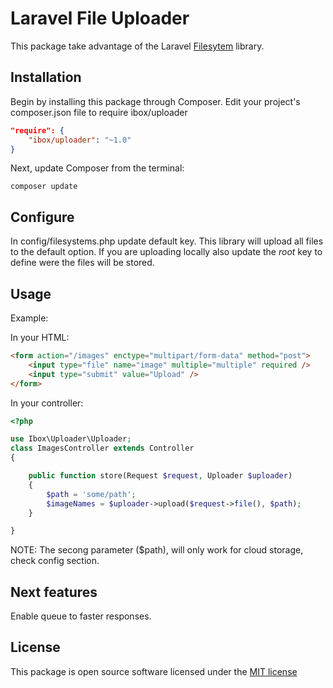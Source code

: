 # Laravel File Uploader
This package take advantage of the Laravel [Filesytem](https://laravel.com/docs/5.2/filesystem) library.

## Installation
Begin by installing this package through Composer. Edit your project's composer.json file to require ibox/uploader

```json
"require": {
    "ibox/uploader": "~1.0"
}
```

Next, update Composer from the terminal:
```
composer update
```

## Configure
In config/filesystems.php update default key. This library will upload all files to the default option.
If you are uploading locally also update the *root* key to define were the files will be stored.

## Usage
Example:

In your HTML:
```html
<form action="/images" enctype="multipart/form-data" method="post">
	<input type="file" name="image" multiple="multiple" required />
    <input type="submit" value="Upload" />
</form>
```

In your controller:
```php
<?php

use Ibox\Uploader\Uploader;
class ImagesController extends Controller 
{

	public function store(Request $request, Uploader $uploader)
    {
        $path = 'some/path';
        $imageNames = $uploader->upload($request->file(), $path);
    }

}
```
NOTE: The secong parameter ($path), will only work for cloud storage, check config section.


## Next features
Enable queue to faster responses.

## License
This package is open source software licensed under the [MIT license](http://opensource.org/licenses/MIT) 
